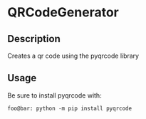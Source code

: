# QRCodeGenerator

## Description
Creates a qr code using the pyqrcode library

## Usage
Be sure to install pyqrcode with:
```consoles
foo@bar: python -m pip install pyqrcode
```
